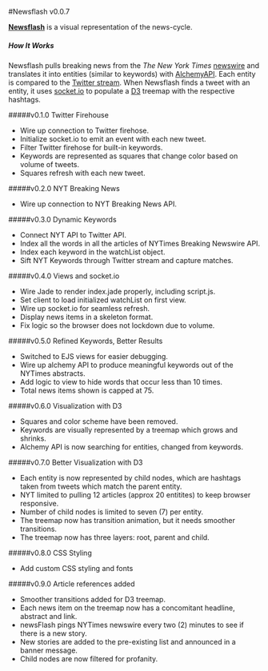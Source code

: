 #Newsflash v0.0.7

**[Newsflash](newsflash.herokuapp.com)** is a visual representation of the news-cycle.

##### How It Works
Newsflash pulls breaking news from the *The New York Times* [newswire](http://nyti.ms/PkaWYK) and translates it into entities (similar to keywords) with [AlchemyAPI](http://www.alchemyapi.com/). Each entity is compared to the [Twitter stream](https://dev.twitter.com/). When Newsflash finds a tweet with an entity, it uses [socket.io](http://socket.io/) to populate a [D3](http://d3js.org/) treemap with the respective hashtags.

#####v0.1.0 Twitter Firehouse
+ Wire up connection to Twitter firehose.
+ Initialize socket.io to emit an event with each new tweet.
+ Filter Twitter firehose for built-in keywords.
+ Keywords are represented as squares that change color based on volume of tweets.
+ Squares refresh with each new tweet.

#####v0.2.0 NYT Breaking News
+ Wire up connection to NYT Breaking News API.

#####v0.3.0 Dynamic Keywords
+ Connect NYT API to Twitter API.
+ Index all the words in all the articles of NYTimes Breaking Newswire API.
+ Index each keyword in the watchList object.
+ Sift NYT Keywords through Twitter stream and capture matches.

#####v0.4.0 Views and socket.io
+ Wire Jade to render index.jade properly, including script.js.
+ Set client to load initialized watchList on first view.
+ Wire up socket.io for seamless refresh.
+ Display news items in a skeleton format.
+ Fix logic so the browser does not lockdown due to volume.

#####v0.5.0 Refined Keywords, Better Results
+ Switched to EJS views for easier debugging.
+ Wire up alchemy API to produce meaningful keywords out of the NYTimes abstracts.
+ Add logic to view to hide words that occur less than 10 times.
+ Total news items shown is capped at 75.

#####v0.6.0 Visualization with D3
+ Squares and color scheme have been removed.
+ Keywords are visually represented by a treemap which grows and shrinks.
+ Alchemy API is now searching for entities, changed from keywords.

#####v0.7.0 Better Visualization with D3
+ Each entity is now represented by child nodes, which are hashtags taken from tweets which match the parent entity.
+ NYT limited to pulling 12 articles (approx 20 entitites) to keep browser responsive.
+ Number of child nodes is limited to seven (7) per entity.
+ The treemap now has transition animation, but it needs smoother transitions.
+ The treemap now has three layers: root, parent and child.

#####v0.8.0 CSS Styling
+  Add custom CSS styling and fonts

#####v0.9.0 Article references added
+ Smoother transitions added for D3 treemap.
+ Each news item on the treemap now has a concomitant headline, abstract and link.
+ newsFlash pings NYTimes newswire every two (2) minutes to see if there is a new story.
+ New stories are added to the pre-existing list and announced in a banner message.
+ Child nodes are now filtered for profanity.


